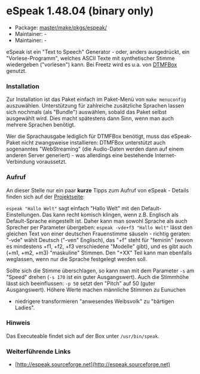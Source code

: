 # eSpeak 1.48.04 (binary only)
 - Package: [master/make/pkgs/espeak/](https://github.com/Freetz-NG/freetz-ng/tree/master/make/pkgs/espeak/)
 - Maintainer: -
 - Maintainer: -

eSpeak ist ein "Text to Speech" Generator - oder, anders ausgedrückt,
ein "Vorlese-Programm", welches ASCII Texte mit synthetischer Stimme
wiedergeben ("vorlesen") kann. Bei Freetz wird es u.a. von
[DTMFBox](dtmfbox.md) genutzt.

### Installation

Zur Installation ist das Paket einfach im Paket-Menü von
`make menuconfig` auszuwählen. Unterstützung für zahlreiche zusätzliche
Sprachen lassen sich nochmals (als "Bundle") auswählen, sobald das
Paket selbst ausgewählt wird. Dies macht spätestens dann Sinn, wenn man
auch mehrere Sprachen benötigt.

Wer die Sprachausgabe lediglich für DTMFBox benötigt, muss das
eSpeak-Paket nicht zwangsweise installieren: DTMFBox unterstützt auch
sogenanntes "WebStreaming" (die Audio-Daten werden dann auf einem
anderen Server generiert) - was allerdings eine bestehende
Internet-Verbindung voraussetzt.

### Aufruf

An dieser Stelle nur ein paar **kurze** Tipps zum Aufruf von eSpeak -
Details finden sich auf der
[Projektseite](http://espeak.sourceforge.net/commands.html):

`espeak "Hallo Welt"` sagt einfach "Hallo Welt" mit den
Default-Einstellungen. Das kann recht komisch klingen, wenn z.B.
Englisch als Default-Sprache eingestellt ist. Daher kann man sowohl
Sprache als auch Sprecher per Parameter übergeben:
`espeak -vde+f3 "Hallo Welt"` lässt den gleichen Text von einer
deutschen Frauenstimme säuseln - richtig geraten: "-vde" wählt Deutsch
("-ven" Englisch), das "+f" steht für "feminin" (wovon es
mindestens +f1, +f2, +f3 verschiedene "Modelle" gibt), und es gibt
auch (+m1, +m2, +m3) "maskuline" Stimmen. Den "+XX" Teil kann man
ebenfalls weglassen, wenn nur die Sprache festgelegt werden soll.

Sollte sich die Stimme überschlagen, so kann man mit dem Parameter `-s`
am "Speed" drehen (`-s 170` ist ein guter Ausgangswert). Auch die
Stimmhöhe lässt sich beeinflussen: `-p 50` setzt den "Pitch" auf 50
(guter Ausgangswert). Höhere Werte machen männliche Stimmen zu Eunuchen
- niedrigere transformieren "anwesendes Weibsvolk" zu "bärtigen
Ladies".

### Hinweis

Das Executeable findet sich auf der Box unter `/usr/bin/speak`.

### Weiterführende Links

-   [http://espeak.sourceforge.net](http://espeak.sourceforge.net)

